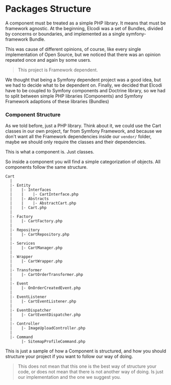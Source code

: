 Packages Structure
===================

A component must be treated as a simple PHP library. It means that must be 
framework agnostic. At the beginning, Elcodi was a set of Bundles, divided by
concerns or boundaries, and implemented as a single symfony-framework Bundle.

This was cause of different opinions, of course, like every single 
implementation of Open Source, but we noticed that there was an opinion repeated
once and again by some users.

> This project is Framework dependent.

We thought that being a Symfony dependent project was a good idea, but we had to 
decide what to be dependent on. Finally, we decided that Elcodi have to be 
coupled to Symfony components and Doctrine library, so we had to split between
simple PHP libraries (Components) and Symfony Framework adaptions of these 
libraries (Bundles)

### Component Structure

As we told before, just a PHP library. Think about it, we could use the Cart
classes in our own project, far from Symfony Framework, and because we don't 
want all the Framework dependencies inside our `vendor/` folder, maybe we should
only require the classes and their dependencies.

This is what a component is. Just classes.

So inside a component you will find a simple categorization of objects. All 
components follow the same structure.

```
Cart
  |
  |- Entity
  |    |- Interfaces
  |    |    |- CartInterface.php
  |    |- Abstracts
  |    |    |- AbstractCart.php
  |    |- Cart.php
  |
  |- Factory
  |    |- CartFactory.php
  |
  |- Repository
  |    |- CartRepository.php
  |
  |- Services
  |    |- CartManager.php
  |
  |- Wrapper
  |    |- CartWrapper.php
  |
  |- Transformer
  |    |- CartOrderTransformer.php
  |
  |- Event
  |    |- OnOrderCreatedEvent.php
  |
  |- EventListener
  |    |- CartEventListener.php
  |
  |- EventDispatcher
  |    |- CartEventDispatcher.php
  |
  |- Controller
  |    |- ImageUploadController.php
  |
  |- Command
       |- SitemapProfileCommand.php
```

This is just a sample of how a Component is structured, and how you should 
structure your project if you want to follow our way of doing.

> This does not mean that this one is the best way of structure your code, or 
> does not mean that there is not another way of doing. Is just our
> implementation and the one we suggest you.